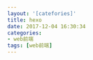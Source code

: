 ```yaml
---
layout: '[catefories]'
title: hexo
date: 2017-12-04 16:30:34
categories: 
- web前端
tags: [web前端]
---
```

